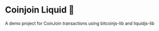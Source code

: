 # Coinjoin Liquid 🌊

 A demo project for CoinJoin transactions using bitcoinjs-lib and liquidjs-lib
